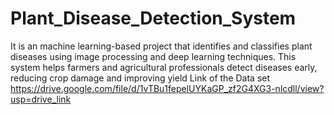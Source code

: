 # Plant_Disease_Detection_System
It is an  machine learning-based project that identifies and classifies plant diseases using image processing and deep learning techniques. This system helps farmers and agricultural professionals detect diseases early, reducing crop damage and improving yield
Link of the Data set  https://drive.google.com/file/d/1vTBu1fepelUYKaGP_zf2G4XG3-nlcdll/view?usp=drive_link
